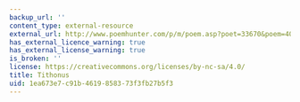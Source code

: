 ```yaml
---
backup_url: ''
content_type: external-resource
external_url: http://www.poemhunter.com/p/m/poem.asp?poet=33670&poem=401490
has_external_licence_warning: true
has_external_license_warning: true
is_broken: ''
license: https://creativecommons.org/licenses/by-nc-sa/4.0/
title: Tithonus
uid: 1ea673e7-c91b-4619-8583-73f3fb27b5f3
---
```

